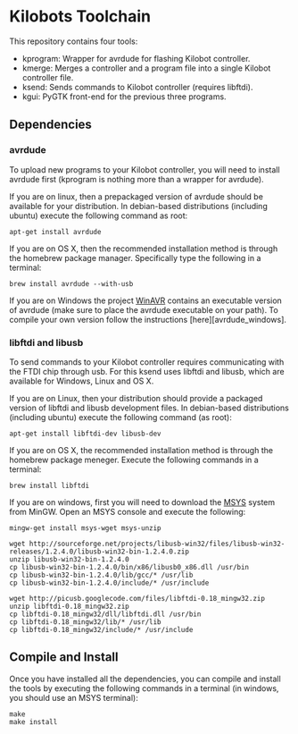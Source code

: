 Kilobots Toolchain
==================

This repository contains four tools:

* kprogram: Wrapper for avrdude for flashing Kilobot controller.
* kmerge: Merges a controller and a program file into a single Kilobot controller file.
* ksend: Sends commands to Kilobot controller (requires libftdi).
* kgui: PyGTK front-end for the previous three programs.

Dependencies
------------

### avrdude

To upload new programs to your Kilobot controller, you will need to
install avrdude first (kprogram is nothing more than a wrapper for
avrdude).

If you are on linux, then a prepackaged version of avrdude should be
available for your distribution. In debian-based distributions
(including ubuntu) execute the following command as root:

    apt-get install avrdude

If you are on OS X, then the recommended installation method is through
the homebrew package manager. Specifically type the following in a
terminal:

    brew install avrdude --with-usb

If you are on Windows the project
[WinAVR][winavr] contains an executable
version of avrdude (make sure to place the avrdude executable on your
path). To compile your own version follow the instructions
[here][avrdude_windows].


### libftdi and libusb

To send commands to your Kilobot controller requires communicating with
the FTDI chip through usb. For this ksend uses libftdi and libusb, which
are available for Windows, Linux and OS X.

If you are on Linux, then your distribution should provide a packaged
version of libftdi and libusb development files. In debian-based
distributions (including ubuntu) execute the following command (as
        root):

    apt-get install libftdi-dev libusb-dev

If you are on OS X, the recommended installation method is through the
homebrew package meneger. Execute the following commands in a terminal:

    brew install libftdi


If you are on windows, first you will need to download the
[MSYS][msys] system from MinGW. Open an MSYS
console and execute the following:

    mingw-get install msys-wget msys-unzip

    wget http://sourceforge.net/projects/libusb-win32/files/libusb-win32-releases/1.2.4.0/libusb-win32-bin-1.2.4.0.zip
    unzip libusb-win32-bin-1.2.4.0
    cp libusb-win32-bin-1.2.4.0/bin/x86/libusb0_x86.dll /usr/bin
    cp libusb-win32-bin-1.2.4.0/lib/gcc/* /usr/lib
    cp libusb-win32-bin-1.2.4.0/include/* /usr/include

    wget http://picusb.googlecode.com/files/libftdi-0.18_mingw32.zip
    unzip libftdi-0.18_mingw32.zip
    cp libftdi-0.18_mingw32/dll/libftdi.dll /usr/bin
    cp libftdi-0.18_mingw32/lib/* /usr/lib
    cp libftdi-0.18_mingw32/include/* /usr/include

Compile and Install
-------------------

Once you have installed all the dependencies, you can compile and
install the tools by executing the following commands in a terminal (in
windows, you should use an MSYS terminal):

    make
    make install

[winavr]:http://sourceforge.net/projects/winavr
[avrdude_windwos]:http://tomeko.net/other/avrdude/building_avrdude.php
[msys]:http://www.mingw.org/wiki/MSYS
